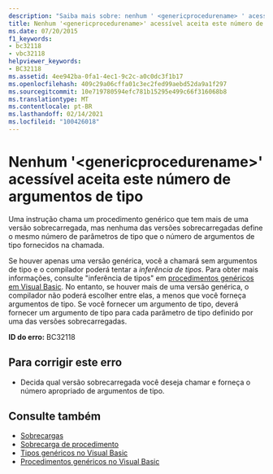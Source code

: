 ```yaml
---
description: "Saiba mais sobre: nenhum ' <genericprocedurename> ' acessível aceita este número de argumentos de tipo"
title: Nenhum '<genericprocedurename>' acessível aceita este número de argumentos de tipo
ms.date: 07/20/2015
f1_keywords:
- bc32118
- vbc32118
helpviewer_keywords:
- BC32118
ms.assetid: 4ee942ba-0fa1-4ec1-9c2c-a0c0dc3f1b17
ms.openlocfilehash: 409c29a06cffa01c3ec2fed99aebd52da9a1f297
ms.sourcegitcommit: 10e719780594efc781b15295e499c66f316068b8
ms.translationtype: MT
ms.contentlocale: pt-BR
ms.lasthandoff: 02/14/2021
ms.locfileid: "100426018"
---
```

# <a name="no-accessible-genericprocedurename-accepts-this-number-of-type-arguments"></a>Nenhum '\<genericprocedurename>' acessível aceita este número de argumentos de tipo

Uma instrução chama um procedimento genérico que tem mais de uma versão sobrecarregada, mas nenhuma das versões sobrecarregadas define o mesmo número de parâmetros de tipo que o número de argumentos de tipo fornecidos na chamada.  
  
 Se houver apenas uma versão genérica, você a chamará sem argumentos de tipo e o compilador poderá tentar a *inferência de tipos*. Para obter mais informações, consulte "inferência de tipos" em [procedimentos genéricos em Visual Basic](../programming-guide/language-features/data-types/generic-procedures.md). No entanto, se houver mais de uma versão genérica, o compilador não poderá escolher entre elas, a menos que você forneça argumentos de tipo. Se você fornecer um argumento de tipo, deverá fornecer um argumento de tipo para cada parâmetro de tipo definido por uma das versões sobrecarregadas.  
  
 **ID do erro:** BC32118  
  
## <a name="to-correct-this-error"></a>Para corrigir este erro  
  
- Decida qual versão sobrecarregada você deseja chamar e forneça o número apropriado de argumentos de tipo.  
  
## <a name="see-also"></a>Consulte também

- [Sobrecargas](../language-reference/modifiers/overloads.md)
- [Sobrecarga de procedimento](../programming-guide/language-features/procedures/procedure-overloading.md)
- [Tipos genéricos no Visual Basic](../programming-guide/language-features/data-types/generic-types.md)
- [Procedimentos genéricos no Visual Basic](../programming-guide/language-features/data-types/generic-procedures.md)
